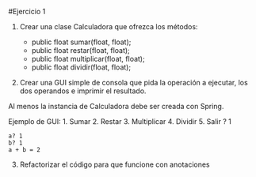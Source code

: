 #Ejercicio 1

1. Crear una clase Calculadora que ofrezca los métodos: 
	- public float sumar(float, float);
	- public float restar(float, float);
	- public float multiplicar(float, float);
	- public float dividir(float, float);

2. Crear una GUI simple de consola que pida la operación a ejecutar, los dos operandos e imprimir el resultado.

Al menos la instancia de Calculadora debe ser creada con Spring.

Ejemplo de GUI:
	1. Sumar
	2. Restar
	3. Multiplicar
	4. Dividir
	5. Salir
	? 1

	a? 1
	b? 1
	a + b = 2

3. Refactorizar el código para que funcione con anotaciones





